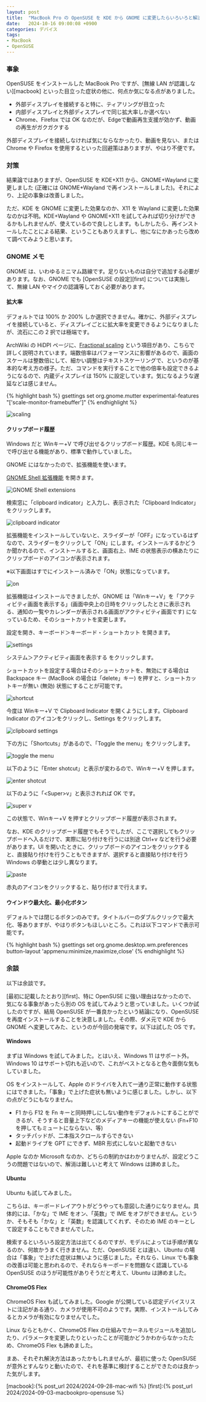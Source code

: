 ```yaml
---
layout: post
title:  "MacBook Pro の OpenSUSE を KDE から GNOME に変更したらいろいろと解決した話"
date:   2024-10-16 09:00:08 +0900
categories: デバイス
tags:
- MacBook
- OpenSUSE
---
```

### 事象
OpenSUSE をインストールした MacBook Pro ですが、[無線 LAN が認識しない][macbook] といった目立った症状の他に、何点か気になる点がありました。

* 外部ディスプレイを接続すると特に、ティアリングが目立った
* 内部ディスプレイと外部ディスプレイで同じ拡大率しか選べない
* Chrome、Firefox では OK なのだが、Edgeで動画再生支援が効かず、動画の再生がガクガクする

外部ディスプレイを接続しなければ気にならなかったり、動画を見ない、または Chrome や Firefox を使用するといった回避策はありますが、やはり不便です。

### 対策
結果論ではありますが、OpenSUSE を KDE+X11 から、GNOME+Wayland に変更しました (正確には GNOME+Wayland で再インストールしました)。それにより、上記の事象は改善しました。

ただ、KDE を GNOME に変更した効果なのか、X11 を Wayland に変更した効果なのかは不明。KDE+Wayland や GNOME+X11 を試してみれば切り分けができるかもしれませんが、使えているので良しとします。もしかしたら、再インストールしたことによる結果、ということもありえますし、他になにかあったら改めて調べてみようと思います。

### GNOME メモ
GNOME は、いわゆるミニマム路線です。足りないものは自分で追加する必要があります。なお、GNOME でも [OpenSUSE の設定][first] については実施して、無線 LAN やマイクの認識等しておく必要があります。

#### 拡大率
デフォルトでは 100% か 200% しか選択できません。確かに、外部ディスプレイを接続していると、ディスプレイごとに拡大率を変更できるようになりましたが、流石にこの 2 択では極端です。

ArchWiki の HiDPI ページに、[Fractional scaling][archwiki] という項目があり、こちらで詳しく説明されています。端数倍率はパフォーマンスに影響があるので、画面のスケールは整数倍にして、細かい調整はテキストスケーリングで、というのが基本的な考え方の様子。ただ、コマンドを実行することで他の倍率も設定できるようになるので、内蔵ディスプレイは 150% に設定しています。気になるような遅延などは感じません。

{% highlight bash %}
gsettings set org.gnome.mutter experimental-features "['scale-monitor-framebuffer']"
{% endhighlight %}

![scaling][img01]

#### クリップボード履歴
Windows だと Winキー+V で呼び出せるクリップボード履歴。KDE も同じキーで呼び出せる機能があり、標準で動作していました。

GNOME にはなかったので、拡張機能を使います。

[GNOME Shell 拡張機能][extensions] を開きます。

![GNOME Shell extensions][img02]

検索窓に「clipboard indicator」と入力し、表示された「Clipboard Indicator」をクリックします。

![clipboard indicator][img03]

拡張機能をインストールしていないと、スライダーが「OFF」になっているはずなので、スライダーをクリックして「ON」にします。インストールするかどうか聞かれるので、インストールすると、画面右上、IME の状態表示の横あたりにクリップボードのアイコンが表示されます。

※以下画面はすでにインストール済みで「ON」状態になっています。

![on][img04]

拡張機能はインストールできましたが、GNOME は「Winキー+V」を「アクティビティ画面を表示する」(画面中央上の日時をクリックしたときに表示される、通知の一覧やカレンダーが表示される画面がアクティビティ画面です) になっているため、そのショートカットを変更します。

設定を開き、キーボード＞キーボード・ショートカット を開きます。

![settings][img05]

システム＞アクティビティ画面を表示する をクリックします。

ショートカットを設定する場合はそのショートカットを、無効にする場合は Backspace キー (MacBook の場合は「delete」キー) を押すと、ショートカットキーが無い (無効) 状態にすることが可能です。

![shortcut][img06]

今度は Winキー+V で Clipboard Indicator を開くようにします。Clipboard Indicator のアイコンをクリックし、Settings をクリックします。

![clipboard settings][img07]

下の方に「Shortcuts」があるので、「Toggle the menu」をクリックします。

![toggle the menu][img08]

以下のように「Enter shotcut」と表示が変わるので、Winキー+V を押します。

![enter shotcut][img09]

以下のように「\<Super\>v」と表示されれば OK です。

![super v][img10]

この状態で、Winキー+V を押すとクリップボード履歴が表示されます。

なお、KDE のクリップボード履歴でもそうでしたが、ここで選択してもクリップボードへ入るだけで、実際に貼り付けを行うには別途 Ctrl+v などを行う必要があります。UI を開いたときに、クリップボードのアイコンをクリックすると、直接貼り付けを行うこともできますが、選択すると直接貼り付けを行う Windows の挙動とは少し異なります。

![paste][img11]

赤丸のアイコンをクリックすると、貼り付けまで行えます。

#### ウインドウ最大化、最小化ボタン
デフォルトでは閉じるボタンのみです。タイトルバーのダブルクリックで最大化、等ありますが、やはりボタンもほしいところ。これは以下コマンドで表示可能です。

{% highlight bash %}
gsettings set org.gnome.desktop.wm.preferences button-layout 'appmenu:minimize,maximize,close'
{% endhighlight %}


### 余談
以下は余談です。

[最初に記載したとおり][first]、特に OpenSUSE に強い理由はなかったので、気になる事象があったら別の OS を試してみようと思っていました。いくつか試したのですが、結局 OpenSUSE が一番良かったという結論になり、OpenSUSE を再度インストールすることを決意しました。その際、ダメ元で KDE から GNOME へ変更してみた、というのが今回の発端です。以下は試した OS です。

#### Windows
まずは Windows を試してみました。とはいえ、Windows 11 はサポート外。Windows 10 はサポート切れも近いので、これがベストとなると色々面倒な気もしていました。

OS をインストールして、Apple のドライバを入れて一通り正常に動作する状態にはできました。「事象」で上げた症状も無いように感じました。しかし、以下の点がどうにもなりません。

* F1 から F12 を Fn キーと同時押しにしない動作をデフォルトにすることができるが、そうすると音量上下などのメディアキーの機能が使えない (Fn+F10を押してもミュートにならない、等)
* タッチパッドが、二本指スクロールすらできない
* 起動ドライブを GPT にできず、MBR 形式にしないと起動できない

Apple なのか Microsoft なのか、どちらの制約かはわかりませんが、設定どうこうの問題ではないので、解消は難しいと考えて Windows は諦めました。

#### Ubuntu
Ubuntu も試してみました。

こちらは、キーボードレイアウトがどうやっても意図した通りになりません。具体的には、「かな」で IME をオン、「英数」で IME をオフができません。というか、そもそも「かな」と「英数」を認識してくれず、そのため IME のキーとして設定することもできませんでした。

検索するといろいろ設定方法は出てくるのですが、モデルによっては手順が異なるのか、何故かうまく行きません。ただ、OpenSUSE とは違い、Ubuntu の場合は「事象」で上げた症状は無いように感じました。それなら、Linux でも事象の改善は可能と思われるので、それならキーボードを問題なく認識している OpenSUSE のほうが可能性がありそうだと考えて、Ubuntu は諦めました。

#### ChromeOS Flex
ChromeOS Flex も試してみました。Google が公開している認定デバイスリストに注記がある通り、カメラが使用不可のようです。実際、インストールしてみるとカメラが有効になりませんでした。

Linux ならともかく、ChromeOS Flex の仕組みでカーネルモジュールを追加したり、パラメータを変更したりといったことが可能かどうかわからなかったため、ChromeOS Flex も諦めました。



まあ、それぞれ解決方法はあったかもしれませんが、最初に使った OpenSUSE が意外とすんなりと動いたので、それを基準に検討することができたのは良かった気がします。


[macbook]:{% post_url 2024/2024-09-28-mac-wifi %}
[first]:{% post_url 2024/2024-09-03-macbookpro-opensuse %}

[archwiki]:https://wiki.archlinux.org/title/HiDPI#Fractional_scaling
[extensions]:https://extensions.gnome.org/

[img01]:/assets/images/2024/10/ss-20241016-01.png
[img02]:/assets/images/2024/10/ss-20241016-02.png
[img03]:/assets/images/2024/10/ss-20241016-03.png
[img04]:/assets/images/2024/10/ss-20241016-04.png
[img05]:/assets/images/2024/10/ss-20241016-05.png
[img06]:/assets/images/2024/10/ss-20241016-06.png
[img07]:/assets/images/2024/10/ss-20241016-07.png
[img08]:/assets/images/2024/10/ss-20241016-08.png
[img09]:/assets/images/2024/10/ss-20241016-09.png
[img10]:/assets/images/2024/10/ss-20241016-10.png
[img11]:/assets/images/2024/10/ss-20241016-11.png
